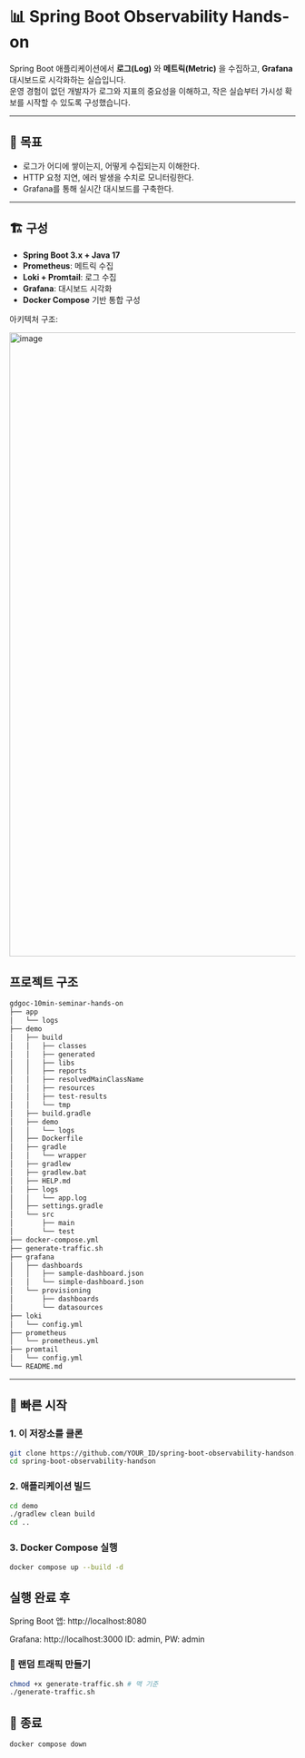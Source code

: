 # 📊 Spring Boot Observability Hands-on

Spring Boot 애플리케이션에서 **로그(Log)** 와 **메트릭(Metric)** 을 수집하고, **Grafana** 대시보드로 시각화하는 실습입니다.  
운영 경험이 없던 개발자가 로그와 지표의 중요성을 이해하고, 작은 실습부터 가시성 확보를 시작할 수 있도록 구성했습니다.

---

## 🧭 목표

- 로그가 어디에 쌓이는지, 어떻게 수집되는지 이해한다.
- HTTP 요청 지연, 에러 발생을 수치로 모니터링한다.
- Grafana를 통해 실시간 대시보드를 구축한다.

---

## 🏗️ 구성

- **Spring Boot 3.x + Java 17**
- **Prometheus**: 메트릭 수집
- **Loki + Promtail**: 로그 수집
- **Grafana**: 대시보드 시각화
- **Docker Compose** 기반 통합 구성

아키텍처 구조: 

<img width="1100" alt="image" src="https://github.com/user-attachments/assets/98da9713-5ec9-4058-9b22-71c04c27b6a6" />


## 프로젝트 구조

```bash
gdgoc-10min-seminar-hands-on
├── app
│   └── logs
├── demo
│   ├── build
│   │   ├── classes
│   │   ├── generated
│   │   ├── libs
│   │   ├── reports
│   │   ├── resolvedMainClassName
│   │   ├── resources
│   │   ├── test-results
│   │   └── tmp
│   ├── build.gradle
│   ├── demo
│   │   └── logs
│   ├── Dockerfile
│   ├── gradle
│   │   └── wrapper
│   ├── gradlew
│   ├── gradlew.bat
│   ├── HELP.md
│   ├── logs
│   │   └── app.log
│   ├── settings.gradle
│   └── src
│       ├── main
│       └── test
├── docker-compose.yml
├── generate-traffic.sh
├── grafana
│   ├── dashboards
│   │   ├── sample-dashboard.json
│   │   └── simple-dashboard.json
│   └── provisioning
│       ├── dashboards
│       └── datasources
├── loki
│   └── config.yml
├── prometheus
│   └── prometheus.yml
├── promtail
│   └── config.yml
└── README.md
```

---

## 🚀 빠른 시작

### 1. 이 저장소를 클론

```bash
git clone https://github.com/YOUR_ID/spring-boot-observability-handson.git
cd spring-boot-observability-handson
```

### 2. 애플리케이션 빌드

```bash
cd demo
./gradlew clean build
cd ..
```

### 3. Docker Compose 실행

```bash
docker compose up --build -d
```

## 실행 완료 후

Spring Boot 앱: http://localhost:8080

Grafana: http://localhost:3000
ID: admin, PW: admin

### 🎲 랜덤 트래픽 만들기 

```bash
chmod +x generate-traffic.sh # 맥 기준
./generate-traffic.sh
```

## 🧹 종료

```bash
docker compose down
```
